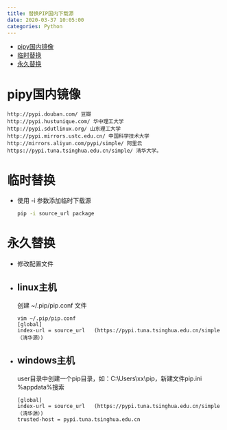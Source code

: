 ```yaml
---
title: 替换PIP国内下载源
date: 2020-03-37 10:05:00
categories: Python
---
```

<!-- TOC START min:1 max:3 link:true asterisk:false update:true -->
- [pipy国内镜像](#pipy国内镜像)
- [临时替换](#临时替换)
- [永久替换](#永久替换)
<!-- TOC END -->
<!--more-->
# pipy国内镜像
```
http://pypi.douban.com/ 豆瓣
http://pypi.hustunique.com/ 华中理工大学
http://pypi.sdutlinux.org/ 山东理工大学
http://pypi.mirrors.ustc.edu.cn/ 中国科学技术大学
http://mirrors.aliyun.com/pypi/simple/ 阿里云
https://pypi.tuna.tsinghua.edu.cn/simple/ 清华大学。
```

# 临时替换
- 使用 -i 参数添加临时下载源
    ```sh
    pip -i source_url package
    ```

# 永久替换
- 修改配置文件

- ## linux主机
    创建 ~/.pip/pip.conf 文件
    ```
    vim ~/.pip/pip.conf
    [global]
    index-url = source_url   (https://pypi.tuna.tsinghua.edu.cn/simple（清华源）)
    ```

- ## windows主机
    user目录中创建一个pip目录，如：C:\Users\xx\pip，新建文件pip.ini
    %appdata%搜索
    ```
    [global]
    index-url = source_url   (https://pypi.tuna.tsinghua.edu.cn/simple（清华源）)
    trusted-host = pypi.tuna.tsinghua.edu.cn
    ```
